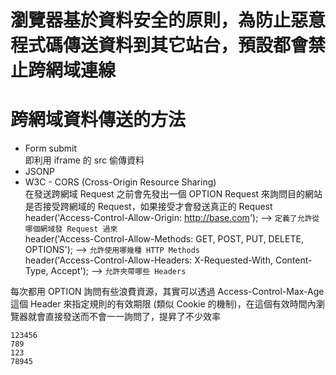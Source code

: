 # 瀏覽器基於資料安全的原則，為防止惡意程式碼傳送資料到其它站台，預設都會禁止跨網域連線

# 跨網域資料傳送的方法
* Form submit    
  即利用 iframe 的 src 偷傳資料
* JSONP
* W3C - CORS (Cross-Origin Resource Sharing)    
  在發送跨網域 Request 之前會先發出一個 OPTION Request 來詢問目的網站是否接受跨網域的 Request，如果接受才會發送真正的 Request    
header('Access-Control-Allow-Origin: http://base.com');  --> `定義了允許從哪個網域發 Request 過來`     
header('Access-Control-Allow-Methods: GET, POST, PUT, DELETE, OPTIONS');    --> `允許使用哪幾種 HTTP Methods`    
header('Access-Control-Allow-Headers: X-Requested-With, Content-Type, Accept');  --> `允許夾帶哪些 Headers`    
    
每次都用 OPTION 詢問有些浪費資源，其實可以透過 Access-Control-Max-Age 這個 Header 來指定規則的有效期限 (類似 Cookie 的機制)，在這個有效時間內瀏覽器就會直接發送而不會一一詢問了，提昇了不少效率

```   
123456
789
123
78945
```

